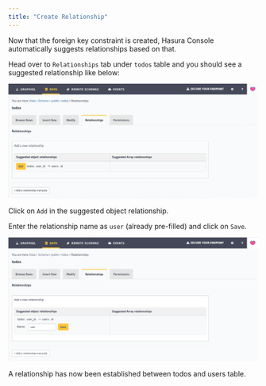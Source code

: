 ```yaml
---
title: "Create Relationship"
---
```


Now that the foreign key constraint is created, Hasura Console automatically suggests relationships based on that.

Head over to `Relationships` tab under `todos` table and you should see a suggested relationship like below:

![Todos Relationships Page](./todos-relationship-page.png)

Click on `Add` in the suggested object relationship.

Enter the relationship name as `user` (already pre-filled) and click on `Save`.

![User Object Relationship](./todos-relationship-user.png)

A relationship has now been established between todos and users table.